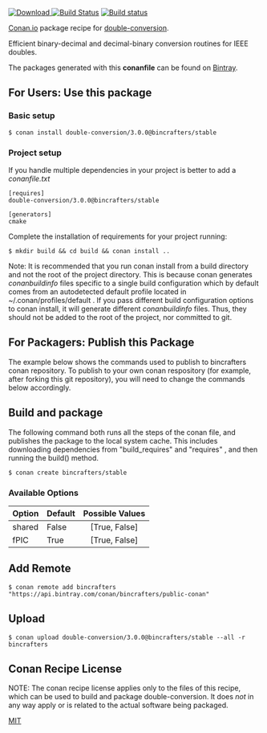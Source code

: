 [![Download](https://api.bintray.com/packages/bincrafters/public-conan/double-conversion%3Abincrafters/images/download.svg) ](https://bintray.com/bincrafters/public-conan/double-conversion%3Abincrafters/_latestVersion)
[![Build Status](https://travis-ci.org/bincrafters/conan-double-conversion.svg?branch=stable%2F3.0.0)](https://travis-ci.org/bincrafters/conan-double-conversion)
[![Build status](https://ci.appveyor.com/api/projects/status/nhk1rv2mtf12bu5b?svg=true)](https://ci.appveyor.com/project/BinCrafters/conan-double-conversion)

[Conan.io](https://conan.io) package recipe for [double-conversion](https://github.com/google/double-conversion).

Efficient binary-decimal and decimal-binary conversion routines for IEEE doubles.

The packages generated with this **conanfile** can be found on [Bintray](https://bintray.com/bincrafters/public-conan/double-conversion%3Abincrafters).

## For Users: Use this package

### Basic setup

    $ conan install double-conversion/3.0.0@bincrafters/stable

### Project setup

If you handle multiple dependencies in your project is better to add a *conanfile.txt*

    [requires]
    double-conversion/3.0.0@bincrafters/stable

    [generators]
    cmake

Complete the installation of requirements for your project running:

    $ mkdir build && cd build && conan install ..

Note: It is recommended that you run conan install from a build directory and not the root of the project directory.  This is because conan generates *conanbuildinfo* files specific to a single build configuration which by default comes from an autodetected default profile located in ~/.conan/profiles/default .  If you pass different build configuration options to conan install, it will generate different *conanbuildinfo* files.  Thus, they should not be added to the root of the project, nor committed to git.

## For Packagers: Publish this Package

The example below shows the commands used to publish to bincrafters conan repository. To publish to your own conan respository (for example, after forking this git repository), you will need to change the commands below accordingly.

## Build and package

The following command both runs all the steps of the conan file, and publishes the package to the local system cache.  This includes downloading dependencies from "build_requires" and "requires" , and then running the build() method.

    $ conan create bincrafters/stable


### Available Options
| Option        | Default | Possible Values  |
| ------------- |:----------------- |:------------:|
| shared      | False |  [True, False] |
| fPIC      | True |  [True, False] |

## Add Remote

    $ conan remote add bincrafters "https://api.bintray.com/conan/bincrafters/public-conan"

## Upload

    $ conan upload double-conversion/3.0.0@bincrafters/stable --all -r bincrafters


## Conan Recipe License

NOTE: The conan recipe license applies only to the files of this recipe, which can be used to build and package double-conversion.
It does *not* in any way apply or is related to the actual software being packaged.

[MIT](git@github.com:dimi309/conan-double-conversion/blob/testing/3.0.0/LICENSE.md)
